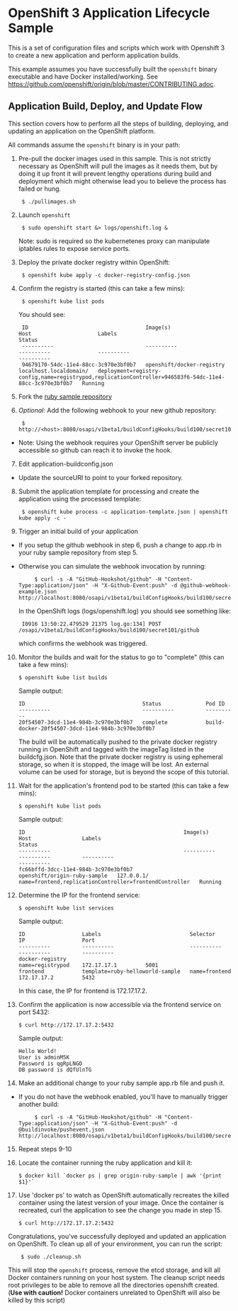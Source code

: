 OpenShift 3 Application Lifecycle Sample
========================================

This is a set of configuration files and scripts which work with Openshift 3 to create a new application and perform application builds.

This example assumes you have successfully built the `openshift` binary executable and have Docker installed/working.  See https://github.com/openshift/origin/blob/master/CONTRIBUTING.adoc.


Application Build, Deploy, and Update Flow
------------------------------------------

This section covers how to perform all the steps of building, deploying, and updating an application on the OpenShift platform.

All commands assume the `openshift` binary is in your path:

1. Pre-pull the docker images used in this sample.  This is not strictly necessary as OpenShift will pull the images as it needs them, but by doing it up front it will prevent lengthy operations during build and deployment which might otherwise lead you to believe the process has failed or hung.

        $ ./pullimages.sh

2. Launch `openshift`

        $ sudo openshift start &> logs/openshift.log &

    Note: sudo is required so the kubernetenes proxy can manipulate iptables rules to expose service ports.

3. Deploy the private docker registry within OpenShift:

        $ openshift kube apply -c docker-registry-config.json

4. Confirm the registry is started (this can take a few mins):

        $ openshift kube list pods

    You should see:

        ID                                     Image(s)                    Host                     Labels                                                                                                   Status
        ----------                             ----------                  ----------               ----------                                                                                               ----------
        94679170-54dc-11e4-88cc-3c970e3bf0b7   openshift/docker-registry   localhost.localdomain/   deployment=registry-config,name=registrypod,replicationController=946583f6-54dc-11e4-88cc-3c970e3bf0b7   Running


5. Fork the [ruby sample repository](https://github.com/openshift/ruby-hello-world)

6. *Optional:* Add the following webhook to your new github repository:

        $ http://<host>:8080/osapi/v1beta1/buildConfigHooks/build100/secret101/github
  * Note: Using the webhook requires your OpenShift server be publicly accessible so github can reach it to invoke the hook.

7. Edit application-buildconfig.json
 * Update the sourceURI to point to your forked repository.

8. Submit the application template for processing and create the application using the processed template:

        $ openshift kube process -c application-template.json | openshift kube apply -c -

9. Trigger an initial build of your application
 * If you setup the github webhook in step 6, push a change to app.rb in your ruby sample repository from step 5.
 * Otherwise you can simulate the webhook invocation by running:

            $ curl -s -A "GitHub-Hookshot/github" -H "Content-Type:application/json" -H "X-Github-Event:push" -d @github-webhook-example.json http://localhost:8080/osapi/v1beta1/buildConfigHooks/build100/secret101/github

    In the OpenShift logs (logs/openshift.log) you should see something like:

        I0916 13:50:22.479529 21375 log.go:134] POST /osapi/v1beta1/buildConfigHooks/build100/secret101/github

    which confirms the webhook was triggered.

10. Monitor the builds and wait for the status to go to "complete" (this can take a few mins):

        $ openshift kube list builds

    Sample output:

        ID                                     Status              Pod ID
        ----------                             ----------          ----------
        20f54507-3dcd-11e4-984b-3c970e3bf0b7   complete            build-docker-20f54507-3dcd-11e4-984b-3c970e3bf0b7

     The build will be automatically pushed to the private docker registry running in OpenShift and tagged with the imageTag listed
     in the buildcfg.json.  Note that the private docker registry is using ephemeral storage, so when it is stopped, the image will
     be lost.  An external volume can be used for storage, but is beyond the scope of this tutorial.

11. Wait for the application's frontend pod to be started (this can take a few mins):

        $ openshift kube list pods

    Sample output:

        ID                                                  Image(s)                       Host                Labels                                                   Status
        ----------                                          ----------                     ----------          ----------                                               ----------
        fc66bffd-3dcc-11e4-984b-3c970e3bf0b7                openshift/origin-ruby-sample   127.0.0.1/          name=frontend,replicationController=frontendController   Running

12. Determine the IP for the frontend service:

        $ openshift kube list services

    Sample output:

        ID                  Labels                            Selector            IP                  Port
        ----------          ----------                        ----------          ----------          ----------
        docker-registry                                       name=registrypod    172.17.17.1         5001
        frontend            template=ruby-helloworld-sample   name=frontend       172.17.17.2         5432

    In this case, the IP for frontend is 172.17.17.2.

13. Confirm the application is now accessible via the frontend service on port 5432:

        $ curl http://172.17.17.2:5432

    Sample output:

        Hello World!
        User is adminM5K
        Password is qgRpLNGO
        DB password is dQfUlnTG

14. Make an additional change to your ruby sample app.rb file and push it.
 * If you do not have the webhook enabled, you'll have to manually trigger another build:

            $ curl -s -A "GitHub-Hookshot/github" -H "Content-Type:application/json" -H "X-Github-Event:push" -d @buildinvoke/pushevent.json http://localhost:8080/osapi/v1beta1/buildConfigHooks/build100/secret101/github

15. Repeat steps 9-10

16. Locate the container running the ruby application and kill it:

        $ docker kill `docker ps | grep origin-ruby-sample | awk '{print $1}'`

17. Use 'docker ps' to watch as OpenShift automatically recreates the killed container using the latest version of your image.  Once the container is recreated, curl the application to see the change you made in step 15.

        $ curl http://172.17.17.2:5432

Congratulations, you've successfully deployed and updated an application on OpenShift.  To clean up all of your environment, you can run the script:

        $ sudo ./cleanup.sh

This will stop the `openshift` process, remove the etcd storage, and kill all Docker containers running on your host system.  The cleanup script needs root privileges to be able to remove all the directories openshift created.  (**Use with caution!**   Docker containers unrelated to OpenShift will also be killed by this script)
